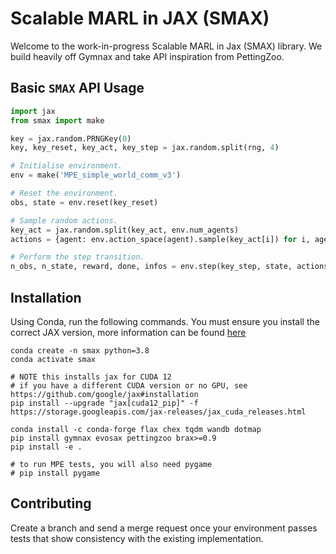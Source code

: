 # Scalable MARL in JAX (SMAX)

Welcome to the work-in-progress Scalable MARL in Jax (SMAX) library. We build heavily off Gymnax and take API inspiration from PettingZoo.

## Basic `SMAX` API  Usage
```python 
import jax
from smax import make

key = jax.random.PRNGKey(0)
key, key_reset, key_act, key_step = jax.random.split(rng, 4)

# Initialise environment.
env = make('MPE_simple_world_comm_v3')

# Reset the environment.
obs, state = env.reset(key_reset)

# Sample random actions.
key_act = jax.random.split(key_act, env.num_agents)
actions = {agent: env.action_space(agent).sample(key_act[i]) for i, agent in enumerate(env.agents)}

# Perform the step transition.
n_obs, n_state, reward, done, infos = env.step(key_step, state, actions)
```

## Installation
Using Conda, run the following commands. You must ensure you install the correct JAX version, more information can be found [here](https://github.com/google/jax#installation)
```
conda create -n smax python=3.8
conda activate smax

# NOTE this installs jax for CUDA 12
# if you have a different CUDA version or no GPU, see https://github.com/google/jax#installation
pip install --upgrade "jax[cuda12_pip]" -f https://storage.googleapis.com/jax-releases/jax_cuda_releases.html

conda install -c conda-forge flax chex tqdm wandb dotmap
pip install gymnax evosax pettingzoo brax>=0.9
pip install -e .

# to run MPE tests, you will also need pygame
# pip install pygame
```

## Contributing 
Create a branch and send a merge request once your environment passes tests that show consistency with the existing implementation.
